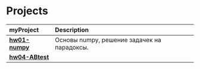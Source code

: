 # Projects
myProject | Description |
| :-------| :-----------|
| [**hw01-numpy**](https://github.com/IrinaKhrisanfova/projects/blob/main/hw-01-63-KHRISANFOVAIRA%20(1).ipynb)| Основы numpy, решение задачек на парадоксы.|
| [**hw04-ABtest**](https://github.com/IrinaKhrisanfova/projects/blob/main/hw-04-KHRISANFOVAIRA%20(1).ipynb)|| Проверка гипотез по различным критериям, работа с AB, AA тестами. Визуализация динамики средних при разных MDE.||
